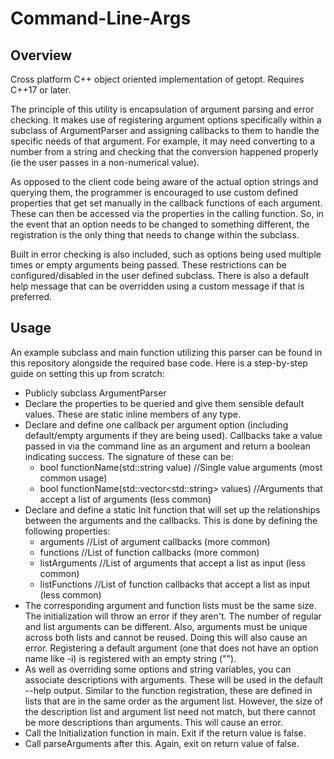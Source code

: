 # Command-Line-Args

## Overview

Cross platform C++ object oriented implementation of getopt. Requires C++17 or later.

The principle of this utility is encapsulation of argument parsing and error checking. It makes use of registering argument options specifically within a subclass of ArgumentParser and assigning callbacks to them to handle the specific needs of that argument. For example, it may need converting to a number from a string and checking that the conversion happened properly (ie the user passes in a non-numerical value).

As opposed to the client code being aware of the actual option strings and querying them, the programmer is encouraged to use custom defined properties that get set manually in the callback functions of each argument. These can then be accessed via the properties in the calling function. So, in the event that an option needs to be changed to something different, the registration is the only thing that needs to change within the subclass.

Built in error checking is also included, such as options being used multiple times or empty arguments being passed. These restrictions can be configured/disabled in the user defined subclass. There is also a default help message that can be overridden using a custom message if that is preferred.

## Usage

An example subclass and main function utilizing this parser can be found in this repository alongside the required base code. Here is a step-by-step guide on setting this up from scratch:

- Publicly subclass ArgumentParser
- Declare the properties to be queried and give them sensible default values. These are static inline members of any type.
- Declare and define one callback per argument option (including default/empty arguments if they are being used). Callbacks take a value passed in via the command line as an argument and return a boolean indicating success. The signature of these can be:
  - bool functionName(std::string value) //Single value arguments (most common usage)
  - bool functionName(std::vector\<std::string\> values) //Arguments that accept a list of arguments (less common)
- Declare and define a static Init function that will set up the relationships between the arguments and the callbacks. This is done by defining the following properties:
  - arguments //List of argument callbacks (more common)
  - functions //List of function callbacks (more common)
  - listArguments //List of arguments that accept a list as input (less common)
  - listFunctions //List of function callbacks that accept a list as input (less common)
- The corresponding argument and function lists must be the same size. The initialization will throw an error if they aren't. The number of regular and list arguments can be different. Also, arguments must be unique across both lists and cannot be reused. Doing this will also cause an error. Registering a default argument (one that does not have an option name like -i) is registered with an empty string ("").
- As well as overriding some options and string variables, you can associate descriptions with arguments. These will be used in the default --help output. Similar to the function registration, these are defined in lists that are in the same order as the argument list. However, the size of the description list and argument list need not match, but there cannot be more descriptions than arguments. This will cause an error.
- Call the Initialization function in main. Exit if the return value is false.
- Call parseArguments after this. Again, exit on return value of false.
